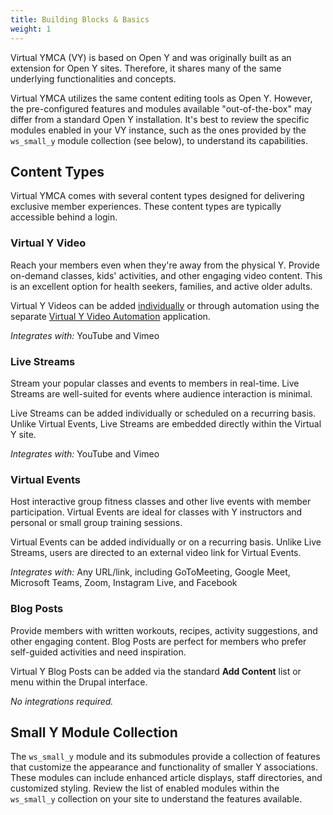 ```yaml
---
title: Building Blocks & Basics
weight: 1
---
```


Virtual YMCA (VY) is based on Open Y and was originally built as an extension for Open Y sites. Therefore, it shares many of the same underlying functionalities and concepts.

Virtual YMCA utilizes the same content editing tools as Open Y. However, the pre-configured features and modules available "out-of-the-box" may differ from a standard Open Y installation. It's best to review the specific modules enabled in your VY instance, such as the ones provided by the `ws_small_y` module collection (see below), to understand its capabilities.

## Content Types

Virtual YMCA comes with several content types designed for delivering exclusive member experiences. These content types are typically accessible behind a login.

### Virtual Y Video

Reach your members even when they're away from the physical Y. Provide on-demand classes, kids' activities, and other engaging video content. This is an excellent option for health seekers, families, and active older adults.

Virtual Y Videos can be added [individually](../add-video) or through automation using the separate [Virtual Y Video Automation](https://github.com/fivejars/vyva/wiki) application.

_Integrates with:_ YouTube and Vimeo

### Live Streams

Stream your popular classes and events to members in real-time. Live Streams are well-suited for events where audience interaction is minimal.

Live Streams can be added individually or scheduled on a recurring basis. Unlike Virtual Events, Live Streams are embedded directly within the Virtual Y site.

_Integrates with:_ YouTube and Vimeo

### Virtual Events

Host interactive group fitness classes and other live events with member participation. Virtual Events are ideal for classes with Y instructors and personal or small group training sessions.

Virtual Events can be added individually or on a recurring basis. Unlike Live Streams, users are directed to an external video link for Virtual Events.

_Integrates with:_ Any URL/link, including GoToMeeting, Google Meet, Microsoft Teams, Zoom, Instagram Live, and Facebook

### Blog Posts

Provide members with written workouts, recipes, activity suggestions, and other engaging content. Blog Posts are perfect for members who prefer self-guided activities and need inspiration.

Virtual Y Blog Posts can be added via the standard **Add Content** list or menu within the Drupal interface.

_No integrations required._

## Small Y Module Collection

The `ws_small_y` module and its submodules provide a collection of features that customize the appearance and functionality of smaller Y associations. These modules can include enhanced article displays, staff directories, and customized styling. Review the list of enabled modules within the `ws_small_y` collection on your site to understand the features available.
```
